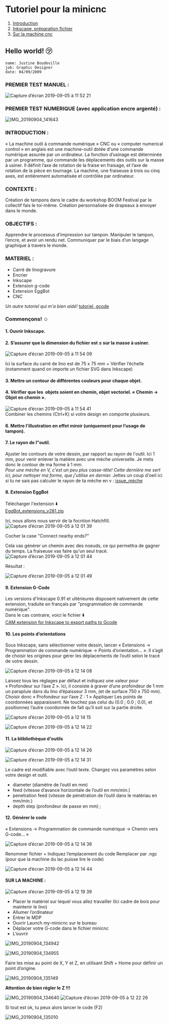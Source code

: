 
# Tutoriel pour la minicnc

1. [Introduction](#hello-world-)
1. [Inkscape, préparation fichier](#1-ouvrir-inkscape)
1. [Sur la machine cnc](#sur-la-machine-)


## Hello world! ㋡

    name: Justine Boudeville
    job: Graphic Designer
    date: 04/09/2009 
    


### PREMIER TEST MANUEL :
![Capture d’écran 2019-09-05 à 11 52 21](https://user-images.githubusercontent.com/54895357/64331800-c0ba6180-cfd3-11e9-9b52-30a5128ebc4c.png)


### PREMIER TEST NUMERIQUE (avec application encre argenté) :
![IMG_20190904_141643](https://user-images.githubusercontent.com/54895357/64332190-666dd080-cfd4-11e9-9578-620307a98cad.jpg)

### INTRODUCTION : 
« La machine outil à commande numérique » CNC ou « computer numerical control » en anglais est une machine-outil dotée d'une commande numérique assurée par un ordinateur. La fonction d’usinage est déterminée par un programme, qui commande les déplacements des outils sur la masse à usiner. Il définit l’axe de rotation de la fraise en fraisage, et l’axe de rotation de la pièce en tournage. La machine, une fraiseuse à trois ou cinq axes, est entièrement automatisée et contrôlée par ordinateur.

### CONTEXTE :
Création de tampons dans le cadre du workshop BOOM Festival par le collectif fais le toi-même.
Création personnalisée de drapeaux à envoyer dans le monde. 
### OBJECTIFS : 
Apprendre le processus d’impression sur tampon.
Manipuler le tampon, l’encre, et avoir un rendu net.
Communiquer par le biais d’un langage graphique à travers le monde. 

### MATERIEL :
- Carré de linogravure
- Encrier
- Inkscape
- Extension g-code
- Extension EggBot
- CNC

_Un autre tutoriel qui m'a bien aidé!_
[tutoriel, gcode](http://wiki.funlab.fr/index.php/Gcode_avec_Inkscape)


### Commençons! ☺

#### 1. Ouvrir Inkscape.

#### 2. S’assurer que la dimension du fichier est  ≤ sur la masse à usiner.

![Capture d’écran 2019-09-05 à 11 54 09](https://user-images.githubusercontent.com/54895357/64331894-e8a9c500-cfd3-11e9-8a42-43f1d33fc81b.png)

Ici la surface du carré de lino est de 75 x 75 mm + Vérifier l’échelle (notamment quand on importe un fichier SVG dans Inkscape)

#### 3. Mettre un contour de différentes couleurs pour chaque objet.


#### 4. Vérifier que les  objets soient en chemin, objet vectoriel. « Chemin → Objet en chemin ».
![Capture d’écran 2019-09-05 à 11 54 41](https://user-images.githubusercontent.com/54895357/64331934-f8290e00-cfd3-11e9-9987-384dbc2b44af.png)  
Combiner les chemins (Ctrl+K) si votre design en comporte plusieurs.

#### 6. Mettre l’illustration en effet miroir (uniquement pour l’usage de tampon).
#### 7. Le rayon de l"outil.

Ajuster les contours de votre dessin, par rapport au rayon de l'outil. Ici 1 mm, pour venir enlever la matière avec une mèche universelle. Je mets donc le contour de ma forme à 1 mm.  
_Pour une mèche en V, c'est un peu plus casse-tête! Cette dernière me sert ici, pour nettoyer ma forme, que j'utilise en dernier._
Jettes un coup d'oeil ici si tu ne sais pas calculer le rayon de ta mèche en v : [issue_mèche](https://github.com/justineboudeville/minicnc/issues/2)

#### 8. Extension EggBot  


Télécharger l'extension ⬇️  
[EggBot_extensions_v281.zip](https://github.com/evil-mad/EggBot/releases/)   



Ici, nous allons nous servir de la focntion Hatchfill.   
![Capture d’écran 2019-09-05 à 12 01 39](https://user-images.githubusercontent.com/54895357/64332527-0592c800-cfd5-11e9-9cfa-27dab2ae4a92.png)   


Cocher la case "Connect nearby ends?"  


Cela vas générer un chemin avec des noeuds, ce qui permettra de gagner du temps. La fraiseuse vas faire qu'un seul tracé. 
![Capture d’écran 2019-09-05 à 12 01 44](https://user-images.githubusercontent.com/54895357/64332529-062b5e80-cfd5-11e9-906e-cd5da7f72d65.png)

Résultat :   

![Capture d’écran 2019-09-05 à 12 01 49](https://user-images.githubusercontent.com/54895357/64332528-0592c800-cfd5-11e9-9c5f-730e9038b4e2.png)


#### 9. Extension G-Code
Les versions d'Inkscape 0.91 et ultérieures disposent nativement de cette extension, traduite en français par "programmation de commande numérique".  
Dans le cas contraire, voici le fichier ⬇️   
[CAM extension for Inkscape to export paths to Gcode](https://github.com/cnc-club/gcodetools)

#### 10. Les points d’orientations
Sous Inkscape, sans sélectionner votre dessin, lancer « Extensions → Programmation de commande numérique → Points d’orientation... ». Il s’agit de choisir les origines pour gérer les déplacements de l’outil selon le tracé de votre dessin.  


![Capture d’écran 2019-09-05 à 12 14 08](https://user-images.githubusercontent.com/54895357/64333449-d3826580-cfd6-11e9-84ff-4dda70decf11.png)  

Laissez tous les réglages par défaut et indiquez une valeur pour « Profondeur sur l’axe Z ».
Ici, il consiste à graver d’une profondeur de 1 mm un parapluie dans du lino d’épaisseur 3 mm, (et de surface 750 x 750 mm).
Choisir donc « Profondeur sur l’axe Z : 1 »
Appliquer
Les points de coordonnées apparaissent. 
Ne touchez pas celui du (0.0 ; 0.0 ; 0.0), et positionnez l’autre coordonnée de fait qu’il soit sur la partie droite.  


![Capture d’écran 2019-09-05 à 12 14 15](https://user-images.githubusercontent.com/54895357/64333461-d8dfb000-cfd6-11e9-9e36-f5cdd6047ddd.png)

![Capture d’écran 2019-09-05 à 12 14 22](https://user-images.githubusercontent.com/54895357/64333464-dbdaa080-cfd6-11e9-8528-56f88d46678a.png)


#### 11. La blibliothèque d'outils  



![Capture d’écran 2019-09-05 à 12 14 26](https://user-images.githubusercontent.com/54895357/64333474-ded59100-cfd6-11e9-936f-63fd427129b1.png)

![Capture d’écran 2019-09-05 à 12 14 31](https://user-images.githubusercontent.com/54895357/64333480-e137eb00-cfd6-11e9-8860-048fa92f663c.png)  



Le cadre est modifiable avec l’outil texte. 
Changez vos paramètres selon votre design et outil. 

- diameter (diamètre de l’outil en mm) 
- feed (vitesse d’avance horizontale de l’outil en mm/min.) 
- penetration feed (vitesse de pénétration de l’outil dans le matériau en mm/min.) 
- depth step (profondeur de passe en mm) ;

#### 12. Générer le code
« Extensions → Programmation de commande numérique → Chemin vers G-code... »

![Capture d’écran 2019-09-05 à 12 14 36](https://user-images.githubusercontent.com/54895357/64333487-e39a4500-cfd6-11e9-9d66-c1cbf7bc2dd4.png)
  

Renommer fichier + Indiquez l’emplacement du code
Remplacer par .ngc (pour que la machine du lac puisse lire le code)

  ![Capture d’écran 2019-09-05 à 12 14 44](https://user-images.githubusercontent.com/54895357/64333488-e5640880-cfd6-11e9-8125-a5aaa94a5fea.png)

#### SUR LA MACHINE : 


![Capture d’écran 2019-09-05 à 12 19 39](https://user-images.githubusercontent.com/54895357/64334016-011bde80-cfd8-11e9-812a-b3a9d51460b9.png)  

- Placer le matériel sur lequel vous allez travailler (Ici cadre de bois pour maintenir le lino)
- Allumer l’ordinateur
- Entrer le MDP
- Ouvrir Launch my-minicnc sur le bureau
- Déplacer votre G-code dans le fichier minicnc
- L’ouvrir 

![IMG_20190904_134942](https://user-images.githubusercontent.com/54895357/64334043-0da03700-cfd8-11e9-8441-171dd8212591.jpg)

![IMG_20190904_134955](https://user-images.githubusercontent.com/54895357/64334052-1264eb00-cfd8-11e9-8b6f-91fb08db486e.jpg)

Faire les mise au point de X, Y et Z, en utilisant Shift + Home pour définir un point d’origine.
  
![IMG_20190904_135149](https://user-images.githubusercontent.com/54895357/64334055-155fdb80-cfd8-11e9-9218-2d9394597cf0.jpg)

**Attention de bien régler le Z !!!**  


![IMG_20190904_134640](https://user-images.githubusercontent.com/54895357/64334080-1f81da00-cfd8-11e9-941e-09886b76dd67.jpg)
![Capture d’écran 2019-09-05 à 12 22 26](https://user-images.githubusercontent.com/54895357/64334092-227cca80-cfd8-11e9-8e8b-a1488c518ccc.png)


Si tout est ok, tu peux alors lancer le code (F2)
  
![IMG_20190904_135010](https://user-images.githubusercontent.com/54895357/64334112-2c063280-cfd8-11e9-932b-095a8a3c00ed.jpg)


